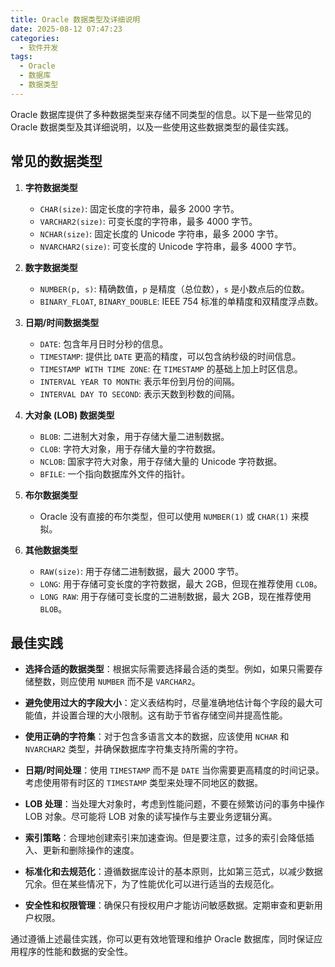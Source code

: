 ```yaml
---
title: Oracle 数据类型及详细说明
date: 2025-08-12 07:47:23
categories:
  - 软件开发
tags: 
  - Oracle
  - 数据库
  - 数据类型
---
```


Oracle 数据库提供了多种数据类型来存储不同类型的信息。以下是一些常见的 Oracle 数据类型及其详细说明，以及一些使用这些数据类型的最佳实践。

## 常见的数据类型

1. **字符数据类型**
   - `CHAR(size)`: 固定长度的字符串，最多 2000 字节。
   - `VARCHAR2(size)`: 可变长度的字符串，最多 4000 字节。
   - `NCHAR(size)`: 固定长度的 Unicode 字符串，最多 2000 字节。
   - `NVARCHAR2(size)`: 可变长度的 Unicode 字符串，最多 4000 字节。

2. **数字数据类型**
   - `NUMBER(p, s)`: 精确数值，`p` 是精度（总位数），`s` 是小数点后的位数。
   - `BINARY_FLOAT`, `BINARY_DOUBLE`: IEEE 754 标准的单精度和双精度浮点数。

3. **日期/时间数据类型**
   - `DATE`: 包含年月日时分秒的信息。
   - `TIMESTAMP`: 提供比 `DATE` 更高的精度，可以包含纳秒级的时间信息。
   - `TIMESTAMP WITH TIME ZONE`: 在 `TIMESTAMP` 的基础上加上时区信息。
   - `INTERVAL YEAR TO MONTH`: 表示年份到月份的间隔。
   - `INTERVAL DAY TO SECOND`: 表示天数到秒数的间隔。

4. **大对象 (LOB) 数据类型**
   - `BLOB`: 二进制大对象，用于存储大量二进制数据。
   - `CLOB`: 字符大对象，用于存储大量的字符数据。
   - `NCLOB`: 国家字符大对象，用于存储大量的 Unicode 字符数据。
   - `BFILE`: 一个指向数据库外文件的指针。

5. **布尔数据类型**
   - Oracle 没有直接的布尔类型，但可以使用 `NUMBER(1)` 或 `CHAR(1)` 来模拟。

6. **其他数据类型**
   - `RAW(size)`: 用于存储二进制数据，最大 2000 字节。
   - `LONG`: 用于存储可变长度的字符数据，最大 2GB，但现在推荐使用 `CLOB`。
   - `LONG RAW`: 用于存储可变长度的二进制数据，最大 2GB，现在推荐使用 `BLOB`。

## 最佳实践

- **选择合适的数据类型**：根据实际需要选择最合适的类型。例如，如果只需要存储整数，则应使用 `NUMBER` 而不是 `VARCHAR2`。

- **避免使用过大的字段大小**：定义表结构时，尽量准确地估计每个字段的最大可能值，并设置合理的大小限制。这有助于节省存储空间并提高性能。

- **使用正确的字符集**：对于包含多语言文本的数据，应该使用 `NCHAR` 和 `NVARCHAR2` 类型，并确保数据库字符集支持所需的字符。

- **日期/时间处理**：使用 `TIMESTAMP` 而不是 `DATE` 当你需要更高精度的时间记录。考虑使用带有时区的 `TIMESTAMP` 类型来处理不同地区的数据。

- **LOB 处理**：当处理大对象时，考虑到性能问题，不要在频繁访问的事务中操作 LOB 对象。尽可能将 LOB 对象的读写操作与主要业务逻辑分离。

- **索引策略**：合理地创建索引来加速查询。但是要注意，过多的索引会降低插入、更新和删除操作的速度。

- **标准化和去规范化**：遵循数据库设计的基本原则，比如第三范式，以减少数据冗余。但在某些情况下，为了性能优化可以进行适当的去规范化。

- **安全性和权限管理**：确保只有授权用户才能访问敏感数据。定期审查和更新用户权限。

通过遵循上述最佳实践，你可以更有效地管理和维护 Oracle 数据库，同时保证应用程序的性能和数据的安全性。
